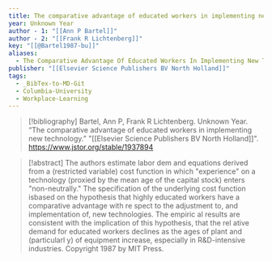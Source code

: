 ```yaml
---
title: The comparative advantage of educated workers in implementing new technology
year: Unknown Year
author - 1: "[[Ann P Bartel]]"
author - 2: "[[Frank R Lichtenberg]]"
key: "[[@Bartel1987-bu]]"
aliases:
  - The Comparative Advantage Of Educated Workers In Implementing New Technology
publisher: "[[Elsevier Science Publishers BV North Holland]]"
tags:
  - _BibTex-to-MD-Git
  - Columbia-University
  - Workplace-Learning
---
```


> [!bibliography]
> Bartel, Ann P, Frank R Lichtenberg. Unknown Year. “The comparative advantage of educated workers in implementing new technology.” "[[Elsevier Science Publishers BV North Holland]]". https://www.jstor.org/stable/1937894

> [!abstract]
> The authors estimate labor dem and equations derived from a (restricted variable) cost function in which "experience" on a technology (proxied by the mean age of the capital stock) enters "non-neutrally." The specification of the underlying cost function isbased on the hypothesis that highly educated workers have a comparative advantage with re spect to the adjustment to, and implementation of, new technologies. The empiric al results are consistent with the implication of this hypothesis, that the rel ative demand for educated workers declines as the ages of plant and (particularl y) of equipment increase, especially in R&D-intensive industries. Copyright 1987 by MIT Press.